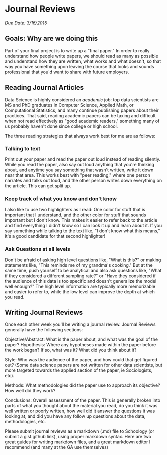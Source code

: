 # Journal Reviews
*Due Date: 3/16/2015*

## Goals: Why are we doing this
Part of your final project is to write up a "final paper." In order to really understand how people write papers, we should read as many as possible and understand how they are written, what works and what doesn't, so that way you have something upon leaving the course that looks and sounds professional that you'd want to share with future employers.

## Reading Journal Articles
Data Science is highly considered an _academic_ job: top data scientists are MS and PhD graduates in Computer Science, Applied Math, or Computational Statistics, and many continue publishing papers about their practices. That said, reading academic papers can be taxing and difficult when not read effectively as "good academic readers," something many of us probably haven't done since college or high school.

The three reading strategies that always work best for me are as follows:
### Talking to text
Print out your paper and read the paper out loud instead of reading silently. While you read the paper, also say out loud anything that you're thinking about, and anytime you say something that wasn't written, write it down near that area. This works best with "peer reading," where one person narrates and talks out loud, and the other person writes down everything on the article. This can get split up.

### Keep track of what you know and don't know
I also like to use two highlighters as I read: One color for stuff that is important that I understand, and the other color for stuff that sounds important but I don't know. This makes it easier to refer back to the article and find everything I didn't know so I can look it up and learn about it. If you say something while talking to the text like, "I don't know what this means," it's a good candidate for that second highlighter!

### Ask Questions at all levels
Don't be afraid of asking high level questions like, "What is this?" or making statements like, "This reminds me of my grandma's cooking." But at the same time, push yourself to be analytical and also ask questions like, "What if they considered a different sampling rate?" or "Have they considered if the audience of this data is too specific and doesn't generalize the model well enough?" The high level information are typically more memorizable and easier to refer to, while the low level can improve the depth at which you read.

## Writing Journal Reviews
Once each other week you'll be writing a journal review. Journal Reviews generally have the following sections:

Objective/Abstract: What is the paper about, and what was the goal of the paper?
Hypothesis: Where any hypotheses made within the paper before the work began? If so, what was it? What did you think about it?

Style: Who was the audience of the paper, and how could that get figured out? (Some data science papers are not written for other data scientists, but more targeted towards the applied section of the paper, ie Sociologists, etc).

Methods: What methodologies did the paper use to approach its objective? How well did they work?

Conclusions: Overall assessment of the paper. This is generally broken into parts of what you thought about the material you read, do you think it was well written or poorly written, how well did it answer the questions it was looking at, and did you have any follow up questions about the data, methodologies, etc.

Please submit journal reviews as a markdown (.md) file to Schoology (or submit a gist.github link), using proper markdown syntax.
Here are two great guides for writing markdown files, and a great markdown editor I recommend (and many at the GA use themselves)
